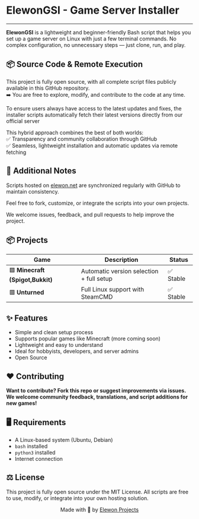 # ElewonGSI - Game Server Installer
---

**ElewonGSI** is a lightweight and beginner-friendly Bash script that helps you set up a game server on Linux with just a few terminal commands. No complex configuration, no unnecessary steps — just clone, run, and play.

## 📦 Source Code & Remote Execution
This project is fully open source, with all complete script files publicly available in this GitHub repository. <br>
➡️ You are free to explore, modify, and contribute to the code at any time.<br>

To ensure users always have access to the latest updates and fixes, the installer scripts automatically fetch their latest versions directly from our official server

This hybrid approach combines the best of both worlds: <br>
✅ Transparency and community collaboration through GitHub <br>
✅ Seamless, lightweight installation and automatic updates via remote fetching

## 💬 Additional Notes
Scripts hosted on [elewon.net](https://elewon.net) are synchronized regularly with GitHub to maintain consistency.

Feel free to fork, customize, or integrate the scripts into your own projects.

We welcome issues, feedback, and pull requests to help improve the project.

## 📦 Projects

| Game       | Description                                         | Status      |
|------------|-----------------------------------------------------|-------------|
| 🟩 **Minecraft (Spigot,Bukkit)** | Automatic version selection + full setup | ✅ Stable     |
| 🟥 **Unturned**           | Full Linux support with SteamCMD         | ✅ Stable     |

## ✨ Features
- Simple and clean setup process
- Supports popular games like Minecraft (more coming soon)
- Lightweight and easy to understand
- Ideal for hobbyists, developers, and server admins
- Open Source

## ❤️ Contributing
**Want to contribute? Fork this repo or suggest improvements via issues.**
**We welcome community feedback, translations, and script additions for new games!**

## 🖥️ Requirements
- A Linux-based system (Ubuntu, Debian)
- `bash` installed
- `python3` installed
- Internet connection

## ⚖️ License
This project is fully open source under the MIT License.
All scripts are free to use, modify, or integrate into your own hosting solution. <br>

<p align="center"> Made with 💜 by <a href="https://github.com/elewon-hosting">Elewon Projects</a> </p> 
